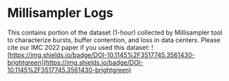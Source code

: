 # Millisampler Logs
This contains portion of the dataset (1-hour) collected by Millisampler tool to characterize bursts, buffer contention, and loss in data centers.
Please cite our IMC 2022 paper if you used this dataset:
![https://img.shields.io/badge/DOI-10.1145%2F3517745.3561430-brightgreen](https://img.shields.io/badge/DOI-10.1145%2F3517745.3561430-brightgreen)
